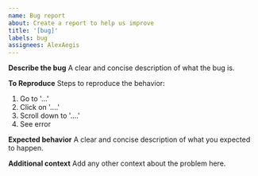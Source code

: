 ```yaml
---
name: Bug report
about: Create a report to help us improve
title: '[bug]'
labels: bug
assignees: AlexAegis
---
```


**Describe the bug** A clear and concise description of what the bug is.

**To Reproduce** Steps to reproduce the behavior:

1. Go to '...'
2. Click on '....'
3. Scroll down to '....'
4. See error

**Expected behavior** A clear and concise description of what you expected to
happen.

**Additional context** Add any other context about the problem here.
